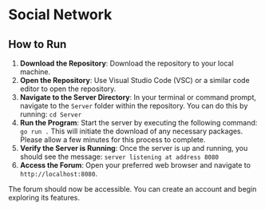 # Social Network

## How to Run

1. **Download the Repository**: 
Download the repository to your local machine. 
2. **Open the Repository**: Use Visual Studio Code (VSC) or a similar code editor to open the repository. 
3. **Navigate to the Server Directory**: In your terminal or command prompt, navigate to the `Server` folder within the repository. 
You can do this by running: `cd Server` 
4. **Run the Program**: 
Start the server by executing the following command: `go run .` 
This will initiate the download of any necessary packages. Please allow a few minutes for this process to complete. 
5. **Verify the Server is Running**: 
Once the server is up and running, you should see the message: `server listening at address 8080` 
6. **Access the Forum**: Open your preferred web browser and navigate to `http://localhost:8080`. 

The forum should now be accessible. You can create an account and begin exploring its features.
